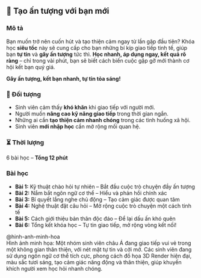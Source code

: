 ## 📌 Tạo ấn tượng với bạn mới

### Mô tả
Bạn muốn trở nên cuốn hút và tạo thiện cảm ngay từ lần gặp đầu tiên? Khóa học **siêu tốc** này sẽ cung cấp cho bạn những bí kíp giao tiếp tinh tế, giúp bạn **tự tin** và **gây ấn tượng** tức thì. **Học nhanh, áp dụng ngay, kết quả rõ ràng** – chỉ trong vài phút, bạn sẽ biết cách biến cuộc gặp gỡ mới thành cơ hội kết bạn quý giá.

**Gây ấn tượng, kết bạn nhanh, tự tin tỏa sáng!**

### 🎯 Đối tượng
- Sinh viên cảm thấy **khó khăn** khi giao tiếp với người mới.
- Người muốn **nâng cao kỹ năng giao tiếp** trong thời gian ngắn.
- Những ai cần **tạo thiện cảm nhanh chóng** trong các tình huống xã hội.
- Sinh viên **mới nhập học** cần mở rộng mối quan hệ.

### ⏳ Thời lượng
6 bài học – **Tổng 12 phút**

### Bài học
- **Bài 1:** Kỹ thuật chào hỏi tự nhiên – Bắt đầu cuộc trò chuyện đầy ấn tượng
- **Bài 2:** Nắm bắt ngôn ngữ cơ thể – Hiểu và phản hồi chính xác
- **Bài 3:** Bí quyết lắng nghe chủ động – Tạo cảm giác được quan tâm
- **Bài 4:** Nghệ thuật đặt câu hỏi – Mở rộng cuộc trò chuyện một cách tinh tế
- **Bài 5:** Cách giới thiệu bản thân độc đáo – Để lại dấu ấn khó quên
- **Bài 6:** Tổng kết khóa học – Tự tin giao tiếp, mở rộng vòng kết nối!

@hinh-anh-minh-hoa  
Hình ảnh minh họa: Một nhóm sinh viên châu Á đang giao tiếp vui vẻ trong một không gian thân thiện, với nét mặt tự tin và cởi mở. Các sinh viên đang sử dụng ngôn ngữ cơ thể tích cực, phong cách đồ họa 3D Render hiện đại, màu sắc tươi sáng, tạo cảm giác năng động và thân thiện, giúp khuyến khích người xem học hỏi nhanh chóng.